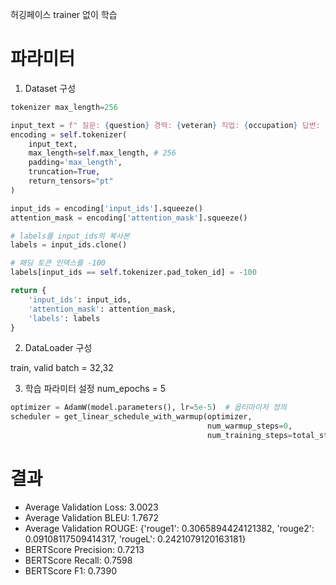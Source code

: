 허깅페이스 trainer 없이 학습
# 파라미터
1. Dataset 구성
```python
tokenizer max_length=256

input_text = f" 질문: {question} 경력: {veteran} 직업: {occupation} 답변: {answer} "
encoding = self.tokenizer(
    input_text,
    max_length=self.max_length, # 256
    padding='max_length',
    truncation=True,
    return_tensors="pt"
)

input_ids = encoding['input_ids'].squeeze()
attention_mask = encoding['attention_mask'].squeeze()

# labels를 input_ids의 복사본
labels = input_ids.clone()

# 패딩 토큰 인덱스를 -100
labels[input_ids == self.tokenizer.pad_token_id] = -100

return {
    'input_ids': input_ids,
    'attention_mask': attention_mask,
    'labels': labels
}
```
2. DataLoader 구성

train, valid batch = 32,32

3. 학습 파라미터 설정
num_epochs = 5

```python
optimizer = AdamW(model.parameters(), lr=5e-5)  # 옵티마이저 정의
scheduler = get_linear_schedule_with_warmup(optimizer,
                                            num_warmup_steps=0,
                                            num_training_steps=total_steps)  # 스케줄러 정의
```

# 결과
- Average Validation Loss: 3.0023
- Average Validation BLEU: 1.7672
- Average Validation ROUGE: {'rouge1': 0.3065894424121382, 'rouge2': 0.09108117509414317, 'rougeL': 0.2421079120163181}
- BERTScore Precision: 0.7213
- BERTScore Recall: 0.7598
- BERTScore F1: 0.7390
